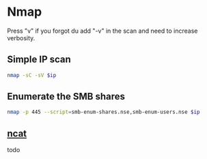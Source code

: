 # Nmap

Press "v" if you forgot du add "-v" in the scan and need to increase verbosity.

## Simple IP scan

```sh
nmap -sC -sV $ip
```

## Enumerate the SMB shares

```sh
nmap -p 445 --script=smb-enum-shares.nse,smb-enum-users.nse $ip
```

## [ncat](https://nmap.org/ncat/)

todo
